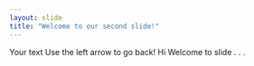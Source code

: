 ```yaml
---
layout: slide
title: "Welcome to our second slide!"
---
```

Your text
Use the left arrow to go back!
 Hi
 Welcome to slide
 .
 .
 .

